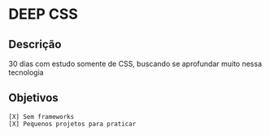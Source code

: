 # DEEP CSS

## Descrição

30 dias com estudo somente de CSS, buscando se aprofundar muito nessa tecnologia

## Objetivos

    [X] Sem frameworks
    [X] Pequenos projetos para praticar 